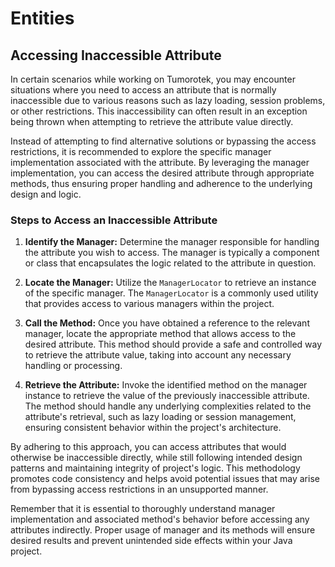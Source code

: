 # Entities

## Accessing Inaccessible Attribute

In certain scenarios while working on Tumorotek, you may encounter situations where you need to access an attribute that is normally inaccessible due to various reasons such as lazy loading, session problems, or other restrictions. This inaccessibility can often result in an exception being thrown when attempting to retrieve the attribute value directly.

Instead of attempting to find alternative solutions or bypassing the access restrictions, it is recommended to explore the specific manager implementation associated with the attribute. By leveraging the manager implementation, you can access the desired attribute through appropriate methods, thus ensuring proper handling and adherence to the underlying design and logic.

### Steps to Access an Inaccessible Attribute

1. **Identify the Manager:** Determine the manager responsible for handling the attribute you wish to access. The manager is typically a component or class that encapsulates the logic related to the attribute in question.
   
2. **Locate the Manager:** Utilize the `ManagerLocator` to retrieve an instance of the specific manager. The `ManagerLocator` is a commonly used utility that provides access to various managers within the project.
   
3. **Call the Method:** Once you have obtained a reference to the relevant manager, locate the appropriate method that allows access to the desired attribute. This method should provide a safe and controlled way to retrieve the attribute value, taking into account any necessary handling or processing.
   
4. **Retrieve the Attribute:** Invoke the identified method on the manager instance to retrieve the value of the previously inaccessible attribute. The method should handle any underlying complexities related to the attribute's retrieval, such as lazy loading or session management, ensuring consistent behavior within the project's architecture.

By adhering to this approach, you can access attributes that would otherwise be inaccessible directly, while still following intended design patterns and maintaining integrity of project's logic. This methodology promotes code consistency and helps avoid potential issues that may arise from bypassing access restrictions in an unsupported manner.

Remember that it is essential to thoroughly understand manager implementation and associated method's behavior before accessing any attributes indirectly. Proper usage of manager and its methods will ensure desired results and prevent unintended side effects within your Java project.